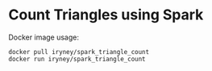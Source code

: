 # Count Triangles using Spark

Docker image usage:
```
docker pull iryney/spark_triangle_count
docker run iryney/spark_triangle_count
```
